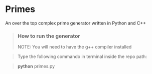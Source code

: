 # Primes

An over the top complex prime generator written in Python and C++



> ### How to run the generator
>  NOTE: You will need to have the g++ compiler installed

>  Type the following commando in terminal inside the repo path:

> __python__ primes.py
